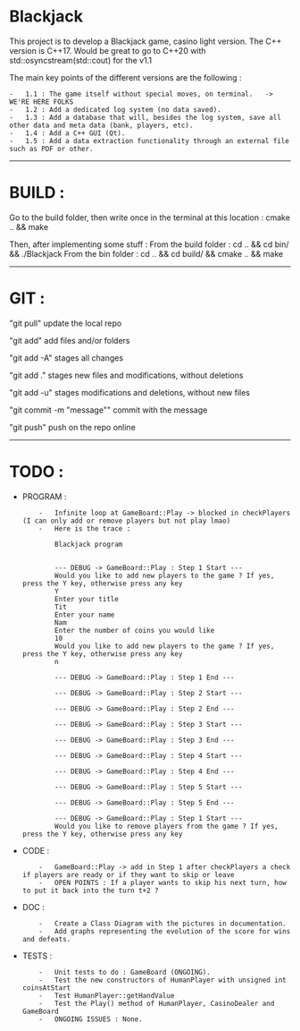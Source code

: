 # Blackjack
This project is to develop a Blackjack game, casino light version.
The C++ version is C++17. Would be great to go to C++20 with std::osyncstream(std::cout) for the v1.1

The main key points of the different versions are the following :

	-	1.1 : The game itself without special moves, on terminal.	-> WE'RE HERE FOLKS
	-	1.2 : Add a dedicated log system (no data saved).
	-	1.3 : Add a database that will, besides the log system, save all other data and meta data (bank, players, etc).
	-	1.4 : Add a C++ GUI (Qt).
	-	1.5 : Add a data extraction functionality through an external file such as PDF or other.

----------------------------------------------------------------------------------------------------

# BUILD :
Go to the build folder, then write once in the terminal at this location : cmake .. && make

Then, after implementing some stuff :
From the build folder : cd .. && cd bin/ && ./Blackjack
From the bin folder : cd .. && cd build/ && cmake .. && make

----------------------------------------------------------------------------------------------------

# GIT :
"git pull"			update the local repo


"git add" add files and/or folders

"git add -A" stages all changes

"git add ." stages new files and modifications, without deletions

"git add -u" stages modifications and deletions, without new files


"git commit -m "message""	commit with the message


"git push" push on the repo online

----------------------------------------------------------------------------------------------------

# TODO :

  - PROGRAM :
  
			-	Infinite loop at GameBoard::Play -> blocked in checkPlayers (I can only add or remove players but not play lmao)
			-	Here is the trace :

				Blackjack program


				--- DEBUG -> GameBoard::Play : Step 1 Start ---
				Would you like to add new players to the game ? If yes, press the Y key, otherwise press any key
				Y
				Enter your title
				Tit
				Enter your name
				Nam
				Enter the number of coins you would like
				10
				Would you like to add new players to the game ? If yes, press the Y key, otherwise press any key
				n

				--- DEBUG -> GameBoard::Play : Step 1 End ---

				--- DEBUG -> GameBoard::Play : Step 2 Start ---

				--- DEBUG -> GameBoard::Play : Step 2 End ---

				--- DEBUG -> GameBoard::Play : Step 3 Start ---

				--- DEBUG -> GameBoard::Play : Step 3 End ---

				--- DEBUG -> GameBoard::Play : Step 4 Start ---

				--- DEBUG -> GameBoard::Play : Step 4 End ---

				--- DEBUG -> GameBoard::Play : Step 5 Start ---

				--- DEBUG -> GameBoard::Play : Step 5 End ---

				--- DEBUG -> GameBoard::Play : Step 1 Start ---
				Would you like to remove players from the game ? If yes, press the Y key, otherwise press any key

  - CODE :

			-	GameBoard::Play -> add in Step 1 after checkPlayers a check if players are ready or if they want to skip or leave
			-	OPEN POINTS : If a player wants to skip his next turn, how to put it back into the turn t+2 ?
  
  - DOC :

			-	Create a Class Diagram with the pictures in documentation.
			-	Add graphs representing the evolution of the score for wins and defeats.

  - TESTS :

			-	Unit tests to do : GameBoard (ONGOING).
			-	Test the new constructors of HumanPlayer with unsigned int coinsAtStart
			-	Test HumanPlayer::getHandValue
			-	Test the Play() method of HumanPlayer, CasinoDealer and GameBoard
			-	ONGOING ISSUES : None.
    
